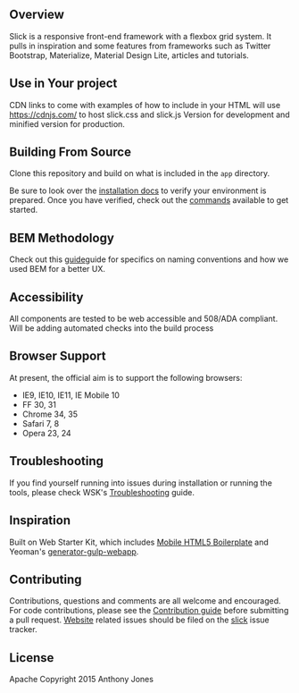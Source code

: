 ## Overview

Slick is a responsive front-end framework with a flexbox grid system. It pulls in inspiration and some features from frameworks
such as Twitter Bootstrap, Materialize, Material Design Lite, articles and tutorials.


## Use in Your project

CDN links to come with examples of how to include in your HTML
will use https://cdnjs.com/ to host slick.css and slick.js
Version for development and minified version for production.

## Building From Source

Clone this repository and build on what is included in the `app` directory.

Be sure to look over the [installation docs](docs/install.md) to verify your environment is prepared. Once you have verified, check out the [commands](docs/commands.md) available to get started.

## BEM Methodology

Check out this [guide](docs/bem.md)guide for specifics on naming conventions and how we used BEM for a better UX.

## Accessibility

All components are tested to be web accessible and 508/ADA compliant.
Will be adding automated checks into the build process

## Browser Support

At present, the official aim is to support the following browsers:

* IE9, IE10, IE11, IE Mobile 10
* FF 30, 31
* Chrome 34, 35
* Safari 7, 8
* Opera 23, 24


## Troubleshooting

If you find yourself running into issues during installation or running the tools, please check WSK's [Troubleshooting](https://github.com/google/web-starter-kit/wiki/Troubleshooting) guide.

## Inspiration

Built on Web Starter Kit, which includes [Mobile HTML5 Boilerplate](http://html5boilerplate.com/mobile/) and Yeoman's [generator-gulp-webapp](https://github.com/yeoman/generator-gulp-webapp).

## Contributing

Contributions, questions and comments are all welcome and encouraged. For code contributions, please see the [Contribution guide](CONTRIBUTING.md) before submitting a pull request. [Website](https://slick.github.io) related issues should be filed on the [slick](https://github.com/tony-jones/slick/issues/new) issue tracker.

## License

Apache
Copyright 2015 Anthony Jones
